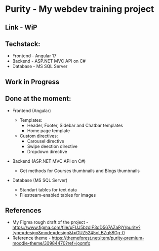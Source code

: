 # Purity - My webdev training project

## Link - WiP

## Techstack:
- Frontend - Angular 17
- Backend  - ASP.NET MVC API on C#
- Database - MS SQL Server

## Work in Progress

## Done at the moment:

- Frontend (Angular)
    - Templates:
        - Header, Footer, Sidebar and Chatbar templates 
        - Home page template
    - Custom directives:
        - Carousel directive
        - Swipe deection directive
        - Dropdown directive

- Backend (ASP.NET MVC API on C#)
    - Get methods for Courses thumbnails and Blogs thumbnails

- Database (MS SQL Server)
    - Standart tables for text data
    - Filestream-enabled tables for images

## References

- My Figma rough draft of the project - https://www.figma.com/file/uFUJ5bzdIF3dD567AZaRjY/purity?type=design&mode=design&t=GUZ5245oLBZq58Gg-0
- Reference theme - https://themeforest.net/item/purity-premium-moodle-theme/30984470?ref=joomfx
